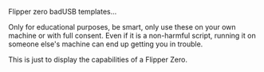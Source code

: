 Flipper zero badUSB templates...

Only for educational purposes, be smart, only use these on your own machine or with full consent. Even if it is a non-harmful script, running it on someone else's machine can end up getting you in trouble. 

This is just to display the capabilities of a Flipper Zero.
